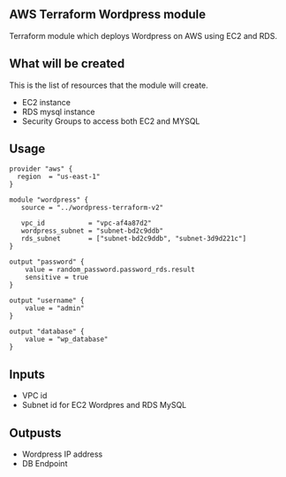 ## AWS Terraform Wordpress module

Terraform module which deploys Wordpress on AWS using EC2 and RDS.

## What will be created

This is the list of resources that the module will create.

- EC2 instance
- RDS mysql instance
- Security Groups to access both EC2 and MYSQL 

## Usage

```hcl
provider "aws" {
  region  = "us-east-1"
}

module "wordpress" {
   source = "../wordpress-terraform-v2"

   vpc_id           = "vpc-af4a87d2"
   wordpress_subnet = "subnet-bd2c9ddb"
   rds_subnet       = ["subnet-bd2c9ddb", "subnet-3d9d221c"]
}

output "password" {
    value = random_password.password_rds.result
    sensitive = true
}

output "username" {
    value = "admin"
}

output "database" {
    value = "wp_database"
}
```

## Inputs

- VPC id
- Subnet id for EC2 Wordpres and RDS MySQL

## Outpusts

- Wordpress IP address
- DB Endpoint